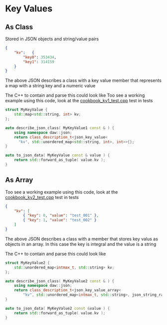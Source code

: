 # Key Values

## As Class
Stored in JSON objects and string/value pairs

```json
{ 
	"kv":	{
		"key0": 353434,
		"key1": 314159 
	}
}
```
The above JSON describes a class with a key value member that represents a map with a string key and a numeric value

The C++ to contain and parse this could look like
Too see a working example using this code, look at the [cookbook_kv1_test.cpp](../tests/cookbook_kv1_test.cpp) test in tests
```cpp
struct MyKeyValue {
	std::map<std::string, int> kv;
};

auto describe_json_class( MyKeyValue1 const & ) {
    using namespace daw::json;
    return class_description_t<json_key_value<
      "kv", std::unordered_map<std::string, int>, int>>{};
}

auto to_json_data( MyKeyValue const & value ) {
	return std::forward_as_tuple( value.kv );
}
```


## As Array
Too see a working example using this code, look at the [cookbook_kv2_test.cpp](../tests/cookbook_kv2_test.cpp) test in tests
```json
{
	"kv": [
		{ "key": 0, "value": "test_001" },
		{ "key": 1, "value": "test_002" }
	]
}
```
The above JSON describes a class with a member that stores key valus as objects in an array.  In this case the key is integral and the value is a string

The C++ to contain and parse this could look like
```cpp
struct MyKeyValue2 {
	std::unordered_map<intmax_t, std::string> kv;
};

auto describe_json_class( MyKeyValue2 const & ) {
	using namespace daw::json;
	return class_description_t<json_key_value_array<
		"kv", std::unordered_map<intmax_t, std::string>, json_string_raw<"value">, intmax_t>>{};
}

auto to_json_data( MyKeyValue2 const &value ) {
	return std::forward_as_tuple( value.kv );
}
```

